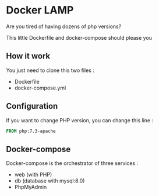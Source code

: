 # Docker LAMP

Are you tired of having dozens of php versions?

This little Dockerfile and docker-compose should please you

## How it work

You just need to clone this two files :

- Dockerfile
- docker-compose.yml

## Configuration

If you want to change PHP version, you can change this line :

```dockerfile
FROM php:7.3-apache
```

## Docker-compose

Docker-compose is the orchestrator of three services :

- web (with PHP)
- db (database with mysql:8.0)
- PhpMyAdmin 
